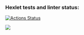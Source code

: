 ### Hexlet tests and linter status:
[![Actions Status](https://github.com/TechnoPr0/frontend-project-44/workflows/hexlet-check/badge.svg)](https://github.com/TechnoPr0/frontend-project-44/actions)

<a href="https://codeclimate.com/github/TechnoPr0/frontend-project-44/maintainability"><img src="https://api.codeclimate.com/v1/badges/ec81449cd32f9fd7a5be/maintainability" /></a>